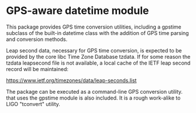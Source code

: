 GPS-aware datetime module
=========================

This package provides GPS time conversion utilities, including a
gpstime subclass of the built-in datetime class with the addition of
GPS time parsing and conversion methods.

Leap second data, necessary for GPS time conversion, is expected to be
provided by the core libc Time Zone Database tzdata.  If for some
reason the tzdata leapsecond file is not available, a local cache of
the IETF leap second record will be maintained:

  https://www.ietf.org/timezones/data/leap-seconds.list

The package can be executed as a command-line GPS conversion utility.
that uses the gpstime module is also included.  It is a rough
work-alike to LIGO "tconvert" utility.
